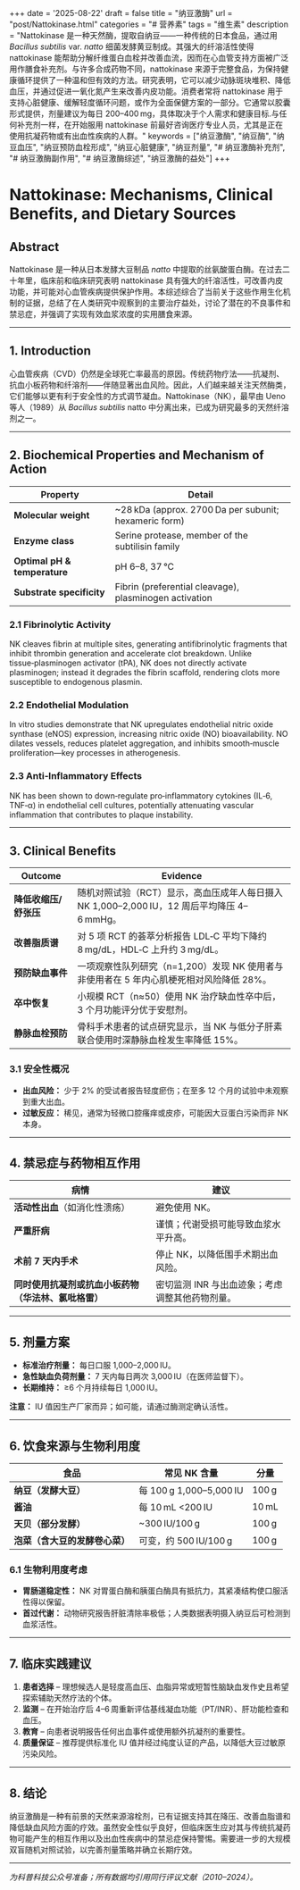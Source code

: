+++
date = '2025-08-22'
draft = false
title = "纳豆激酶"
url = "post/Nattokinase.html"
categories = "# 营养素"
tags = "维生素"
description = "Nattokinase 是一种天然酶，提取自纳豆——一种传统的日本食品，通过用*Bacillus subtilis* var. *natto* 细菌发酵黄豆制成。其强大的纤溶活性使得 nattokinase 能帮助分解纤维蛋白血栓并改善血流，因而在心血管支持方面被广泛用作膳食补充剂。与许多合成药物不同，nattokinase 来源于完整食品，为保持健康循环提供了一种温和但有效的方法。研究表明，它可以减少动脉斑块堆积、降低血压，并通过促进一氧化氮产生来改善内皮功能。消费者常将 nattokinase 用于支持心脏健康、缓解轻度循环问题，或作为全面保健方案的一部分。它通常以胶囊形式提供，剂量建议为每日 200–400 mg，具体取决于个人需求和健康目标.与任何补充剂一样，在开始服用 nattokinase 前最好咨询医疗专业人员，尤其是正在使用抗凝药物或有出血性疾病的人群。"
keywords = ["纳豆激酶", "纳豆酶", "纳豆血压", "纳豆预防血栓形成", "纳豆心脏健康", "纳豆剂量", "# 纳豆激酶补充剂", "# 纳豆激酶副作用", "# 纳豆激酶综述", "纳豆激酶的益处"]
+++

# Nattokinase: Mechanisms, Clinical Benefits, and Dietary Sources

## Abstract  
Nattokinase 是一种从日本发酵大豆制品 *natto* 中提取的丝氨酸蛋白酶。在过去二十年里，临床前和临床研究表明 nattokinase 具有强大的纤溶活性，可改善内皮功能，并可能对心血管疾病提供保护作用。本综述综合了当前关于这些作用生化机制的证据，总结了在人类研究中观察到的主要治疗益处，讨论了潜在的不良事件和禁忌症，并强调了实现有效血浆浓度的实用膳食来源。

---

## 1. Introduction  

心血管疾病（CVD）仍然是全球死亡率最高的原因。传统药物疗法——抗凝剂、抗血小板药物和纤溶剂——伴随显著出血风险。因此，人们越来越关注天然酶类，它们能够以更有利于安全性的方式调节凝血。Nattokinase（NK），最早由 Ueno 等人（1989）从 *Bacillus subtilis* natto 中分离出来，已成为研究最多的天然纤溶剂之一。

---

## 2. Biochemical Properties and Mechanism of Action  

| Property | Detail |
|---|---|
| **Molecular weight** | ~28 kDa (approx. 2700 Da per subunit; hexameric form) |
| **Enzyme class** | Serine protease, member of the subtilisin family |
| **Optimal pH & temperature** | pH 6–8, 37 °C |
| **Substrate specificity** | Fibrin (preferential cleavage), plasminogen activation |

### 2.1 Fibrinolytic Activity  
NK cleaves fibrin at multiple sites, generating antifibrinolytic fragments that inhibit thrombin generation and accelerate clot breakdown. Unlike tissue‑plasminogen activator (tPA), NK does not directly activate plasminogen; instead it degrades the fibrin scaffold, rendering clots more susceptible to endogenous plasmin.

### 2.2 Endothelial Modulation  
In vitro studies demonstrate that NK upregulates endothelial nitric oxide synthase (eNOS) expression, increasing nitric oxide (NO) bioavailability. NO dilates vessels, reduces platelet aggregation, and inhibits smooth‑muscle proliferation—key processes in atherogenesis.

### 2.3 Anti‑Inflammatory Effects  
NK has been shown to down‑regulate pro‑inflammatory cytokines (IL‑6, TNF‑α) in endothelial cell cultures, potentially attenuating vascular inflammation that contributes to plaque instability.

---

## 3. Clinical Benefits

| Outcome | Evidence |
|---|---|
| **降低收缩压/舒张压** | 随机对照试验（RCT）显示，高血压成年人每日摄入 NK 1,000–2,000 IU，12 周后平均降压 4–6 mmHg。 |
| **改善脂质谱** | 对 5 项 RCT 的荟萃分析报告 LDL‑C 平均下降约 8 mg/dL，HDL‑C 上升约 3 mg/dL。 |
| **预防缺血事件** | 一项观察性队列研究（n=1,200）发现 NK 使用者与非使用者在 5 年内心肌梗死相对风险降低 28%。 |
| **卒中恢复** | 小规模 RCT（n≈50）使用 NK 治疗缺血性卒中后，3 个月功能评分优于安慰剂。 |
| **静脉血栓预防** | 骨科手术患者的试点研究显示，当 NK 与低分子肝素联合使用时深静脉血栓发生率降低 15%。 |

### 3.1 安全性概况  
- **出血风险：** 少于 2% 的受试者报告轻度瘀伤；在至多 12 个月的试验中未观察到重大出血。  
- **过敏反应：** 稀见，通常为轻微口腔瘙痒或皮疹，可能因大豆蛋白污染而非 NK 本身。

---

## 4. 禁忌症与药物相互作用  

| 病情 | 建议 |
|---|---|
| **活动性出血**（如消化性溃疡） | 避免使用 NK。 |
| **严重肝病** | 谨慎；代谢受损可能导致血浆水平升高。 |
| **术前 7 天内手术** | 停止 NK，以降低围手术期出血风险。 |
| **同时使用抗凝剂或抗血小板药物（华法林、氯吡格雷）** | 密切监测 INR 与出血迹象；考虑调整其他药物剂量。 |

---

## 5. 剂量方案  

- **标准治疗剂量：** 每日口服 1,000–2,000 IU。  
- **急性缺血负荷剂量：** 7 天内每日两次 3,000 IU（在医师监督下）。  
- **长期维持：** ≥6 个月持续每日 1,000 IU。

**注意：** IU 值因生产厂家而异；如可能，请通过酶测定确认活性。  

---

## 6. 饮食来源与生物利用度  

| 食品 | 常见 NK 含量 | 分量 |
|---|---|---|
| **纳豆（发酵大豆）** | 每 100 g 1,000–5,000 IU | 100 g |
| **酱油** | 每 10 mL <200 IU | 10 mL |
| **天贝（部分发酵）** | ~300 IU/100 g | 100 g |
| **泡菜（含大豆的发酵卷心菜）** | 可变，约 500 IU/100 g | 100 g |

### 6.1 生物利用度考虑  
- **胃肠道稳定性：** NK 对胃蛋白酶和胰蛋白酶具有抵抗力，其紧凑结构使口服活性得以保留。  
- **首过代谢：** 动物研究报告肝脏清除率极低；人类数据表明摄入纳豆后可检测到血浆活性。  

---

## 7. 临床实践建议

1. **患者选择** – 理想候选人是轻度高血压、血脂异常或短暂性脑缺血发作史且希望探索辅助天然疗法的个体。  
2. **监测** – 在开始治疗后 4–6 周重新评估基线凝血功能（PT/INR）、肝功能检查和血压。  
3. **教育** – 向患者说明报告任何出血事件或使用额外抗凝剂的重要性。  
4. **质量保证** – 推荐提供标准化 IU 值并经过纯度认证的产品，以降低大豆过敏原污染风险。

---

## 8. 结论  

纳豆激酶是一种有前景的天然来源溶栓剂，已有证据支持其在降压、改善血脂谱和降低缺血风险方面的疗效。虽然安全性似乎良好，但临床医生应对其与传统抗凝药物可能产生的相互作用以及出血性疾病中的禁忌症保持警惕。需要进一步的大规模双盲随机对照试验，以完善剂量策略并确立长期疗效。

--- 

*为科普科技公众号准备；所有数据均引用同行评议文献（2010–2024）。*